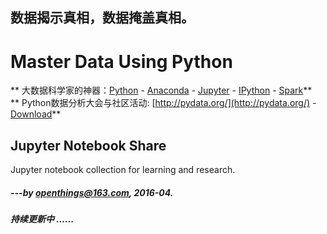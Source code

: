 ## 数据揭示真相，数据掩盖真相。

# Master Data Using Python

** 大数据科学家的神器：[Python](http://www.python.org) - [Anaconda](http://www.anaconda.org) - [Jupyter](http://www.jupyter.org) - [IPython](http://www.ipython.org) - [Spark](http://spark.apache.org)**  
** Python数据分析大会与社区活动: [http://pydata.org/](http://pydata.org/) - [Download](http://pydata.org/downloads/)**

## Jupyter Notebook Share

Jupyter notebook collection for learning and research.

##### ---by [openthings@163.com](http://my.oschina.net/u/2306127/blog?catalog=3420733), 2016-04.  
##### 持续更新中 ......
